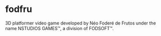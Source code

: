 # fodfru
3D platformer video game developed by Néo Foderé de Frutos under the name NSTUDIOS GAMES™, a division of FODSOFT™.
